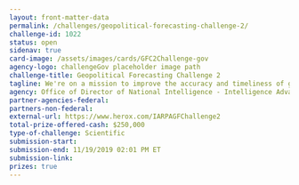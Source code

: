 ```yaml
---
layout: front-matter-data
permalink: /challenges/geopolitical-forecasting-challenge-2/
challenge-id: 1022
status: open
sidenav: true
card-image: /assets/images/cards/GFC2Challenge-gov
agency-logo: challengeGov placeholder image path
challenge-title: Geopolitical Forecasting Challenge 2
tagline: We're on a mission to improve the accuracy and timeliness of geopolitical forecasting.
agency: Office of Director of National Intelligence - Intelligence Advanced Research Project Activity
partner-agencies-federal: 
partners-non-federal: 
external-url: https://www.herox.com/IARPAGFChallenge2
total-prize-offered-cash: $250,000
type-of-challenge: Scientific
submission-start: 
submission-end: 11/19/2019 02:01 PM ET
submission-link:  
prizes: true
---
```

